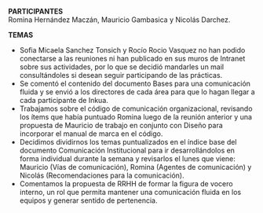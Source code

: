 **PARTICIPANTES**
<br/>Romina Hernández Maczán, Mauricio Gambasica y Nicolás Darchez.

**TEMAS**
* Sofia Micaela Sanchez Tonsich y Rocío Rocio Vasquez no han podido conectarse a las reuniones ni han publicado en sus muros de Intranet sobre sus actividades, por lo que se decidió mandarles un mail consultándoles si desean seguir participando de las prácticas.
* Se comentó el contenido del documento Bases para una comunicación fluida y se envió a los directores de cada área para que lo hagan llegar a cada participante de Inkua.
* Trabajamos sobre el código de comunicación organizacional, revisando los ítems que había puntuado Romina luego de la reunión anterior y una propuesta de Mauricio de trabajo en conjunto con Diseño para incorporar el manual de marca en el código.
* Decidimos dividirnos los temas puntualizados en el índice base del documento Comunicación Institucional para ir desarrollándolos en forma individual durante la semana y revisarlos el lunes que viene: Mauricio (Vías de comunicación), Romina (Agentes de comunicación) y Nicolás (Recomendaciones para la comunicación).
* Comentamos la propuesta de RRHH de formar la figura de vocero interno, un rol que permita mantener una comunicación fluida en los equipos y generar sentido de pertenencia.
